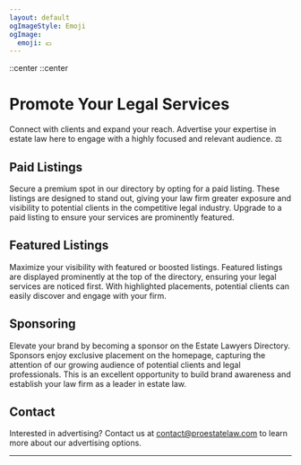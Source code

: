 ```yaml
---
layout: default
ogImageStyle: Emoji
ogImage:
  emoji: 💶
---
```


::center
::center
# Promote Your Legal Services
Connect with clients and expand your reach. Advertise your expertise in estate law here to engage with a highly focused and relevant audience. ⚖️
## Paid Listings
Secure a premium spot in our directory by opting for a paid listing. These listings are designed to stand out, giving your law firm greater exposure and visibility to potential clients in the competitive legal industry. Upgrade to a paid listing to ensure your services are prominently featured.
## Featured Listings
Maximize your visibility with featured or boosted listings. Featured listings are displayed prominently at the top of the directory, ensuring your legal services are noticed first. With highlighted placements, potential clients can easily discover and engage with your firm.
## Sponsoring
Elevate your brand by becoming a sponsor on the Estate Lawyers Directory. Sponsors enjoy exclusive placement on the homepage, capturing the attention of our growing audience of potential clients and legal professionals. This is an excellent opportunity to build brand awareness and establish your law firm as a leader in estate law.

## Contact

Interested in advertising? Contact us at [contact@proestatelaw.com](mailto:contact@proestatelaw.com) to learn more about our advertising options.

---

